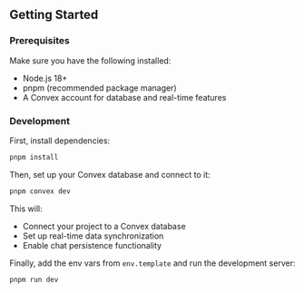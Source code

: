 ## Getting Started

### Prerequisites

Make sure you have the following installed:

- Node.js 18+
- pnpm (recommended package manager)
- A Convex account for database and real-time features

### Development

First, install dependencies:

```bash
pnpm install
```

Then, set up your Convex database and connect to it:

```bash
pnpm convex dev
```

This will:

- Connect your project to a Convex database
- Set up real-time data synchronization
- Enable chat persistence functionality

Finally, add the env vars from `env.template` and run the development server:

```bash
pnpm run dev
```
